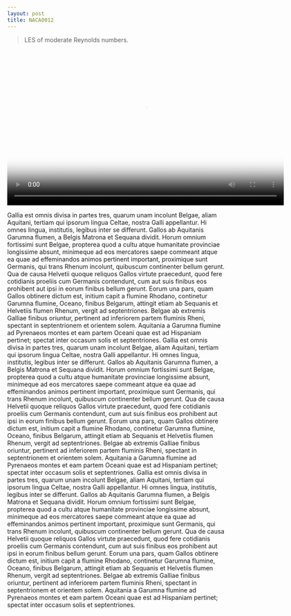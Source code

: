 ```yaml
---
layout: post
title: NACA0012
---
```


> LES of moderate Reynolds numbers. 

<!-- ![naca]({{ site.url }}/documents/qt_50_2.png) -->
<video id="NACA0012" poster="{{ site.url }}/documents/qt_50_2.png" preload autoplay loop width="640" height="360" > 
   <source src="{{ site.url }}/documents/qt_50_movie_long.mov"></source> 
   <source src="{{ site.url }}/documents/qt_50_movie_long.ogv"></source>
   <source src="{{ site.url }}/documents/qt_50_movie_long.webm"></source> 
</video>




<!--more-->


Gallia est omnis divisa in partes tres, quarum unam incolunt Belgae, aliam Aquitani, tertiam qui ipsorum lingua Celtae, nostra Galli appellantur. Hi omnes lingua, institutis, legibus inter se differunt. Gallos ab Aquitanis Garumna flumen, a Belgis Matrona et Sequana dividit. Horum omnium fortissimi sunt Belgae, propterea quod a cultu atque humanitate provinciae longissime absunt, minimeque ad eos mercatores saepe commeant atque ea quae ad effeminandos animos pertinent important, proximique sunt Germanis, qui trans Rhenum incolunt, quibuscum continenter bellum gerunt. Qua de causa Helvetii quoque reliquos Gallos virtute praecedunt, quod fere cotidianis proeliis cum Germanis contendunt, cum aut suis finibus eos prohibent aut ipsi in eorum finibus bellum gerunt. Eorum una pars, quam Gallos obtinere dictum est, initium capit a flumine Rhodano, continetur Garumna flumine, Oceano, finibus Belgarum, attingit etiam ab Sequanis et Helvetiis flumen Rhenum, vergit ad septentriones. Belgae ab extremis Galliae finibus oriuntur, pertinent ad inferiorem partem fluminis Rheni, spectant in septentrionem et orientem solem. Aquitania a Garumna flumine ad Pyrenaeos montes et eam partem Oceani quae est ad Hispaniam pertinet; spectat inter occasum solis et septentriones.
Gallia est omnis divisa in partes tres, quarum unam incolunt Belgae, aliam Aquitani, tertiam qui ipsorum lingua Celtae, nostra Galli appellantur. Hi omnes lingua, institutis, legibus inter se differunt. Gallos ab Aquitanis Garumna flumen, a Belgis Matrona et Sequana dividit. Horum omnium fortissimi sunt Belgae, propterea quod a cultu atque humanitate provinciae longissime absunt, minimeque ad eos mercatores saepe commeant atque ea quae ad effeminandos animos pertinent important, proximique sunt Germanis, qui trans Rhenum incolunt, quibuscum continenter bellum gerunt. Qua de causa Helvetii quoque reliquos Gallos virtute praecedunt, quod fere cotidianis proeliis cum Germanis contendunt, cum aut suis finibus eos prohibent aut ipsi in eorum finibus bellum gerunt. Eorum una pars, quam Gallos obtinere dictum est, initium capit a flumine Rhodano, continetur Garumna flumine, Oceano, finibus Belgarum, attingit etiam ab Sequanis et Helvetiis flumen Rhenum, vergit ad septentriones. Belgae ab extremis Galliae finibus oriuntur, pertinent ad inferiorem partem fluminis Rheni, spectant in septentrionem et orientem solem. Aquitania a Garumna flumine ad Pyrenaeos montes et eam partem Oceani quae est ad Hispaniam pertinet; spectat inter occasum solis et septentriones.
Gallia est omnis divisa in partes tres, quarum unam incolunt Belgae, aliam Aquitani, tertiam qui ipsorum lingua Celtae, nostra Galli appellantur. Hi omnes lingua, institutis, legibus inter se differunt. Gallos ab Aquitanis Garumna flumen, a Belgis Matrona et Sequana dividit. Horum omnium fortissimi sunt Belgae, propterea quod a cultu atque humanitate provinciae longissime absunt, minimeque ad eos mercatores saepe commeant atque ea quae ad effeminandos animos pertinent important, proximique sunt Germanis, qui trans Rhenum incolunt, quibuscum continenter bellum gerunt. Qua de causa Helvetii quoque reliquos Gallos virtute praecedunt, quod fere cotidianis proeliis cum Germanis contendunt, cum aut suis finibus eos prohibent aut ipsi in eorum finibus bellum gerunt. Eorum una pars, quam Gallos obtinere dictum est, initium capit a flumine Rhodano, continetur Garumna flumine, Oceano, finibus Belgarum, attingit etiam ab Sequanis et Helvetiis flumen Rhenum, vergit ad septentriones. Belgae ab extremis Galliae finibus oriuntur, pertinent ad inferiorem partem fluminis Rheni, spectant in septentrionem et orientem solem. Aquitania a Garumna flumine ad Pyrenaeos montes et eam partem Oceani quae est ad Hispaniam pertinet; spectat inter occasum solis et septentriones.